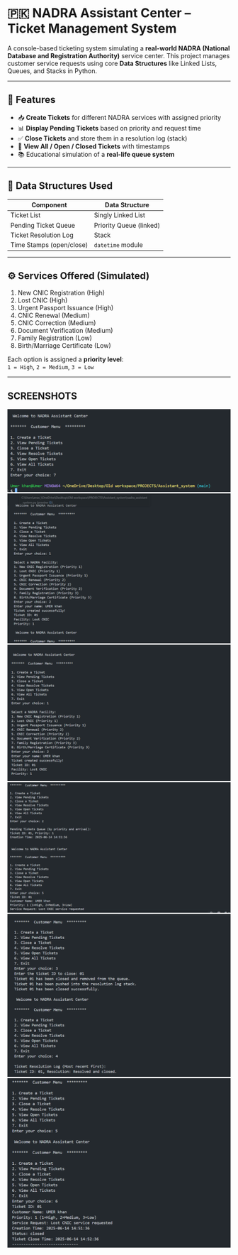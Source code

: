 # 🇵🇰 NADRA Assistant Center – Ticket Management System

A console-based ticketing system simulating a **real-world NADRA (National Database and Registration Authority)** service center. This project manages customer service requests using core **Data Structures** like Linked Lists, Queues, and Stacks in Python.

---

## 📌 Features

- 📥 **Create Tickets** for different NADRA services with assigned priority
- 📊 **Display Pending Tickets** based on priority and request time
- ✅ **Close Tickets** and store them in a resolution log (stack)
- 🔁 **View All / Open / Closed Tickets** with timestamps
- 📚 Educational simulation of a **real-life queue system**

---

## 🧠 Data Structures Used

| Component                    | Data Structure |
|-----------------------------|----------------|
| Ticket List                 | Singly Linked List |
| Pending Ticket Queue        | Priority Queue (linked) |
| Ticket Resolution Log       | Stack |
| Time Stamps (open/close)    | `datetime` module |

---

## ⚙️ Services Offered (Simulated)

1. New CNIC Registration (High)
2. Lost CNIC (High)
3. Urgent Passport Issuance (High)
4. CNIC Renewal (Medium)
5. CNIC Correction (Medium)
6. Document Verification (Medium)
7. Family Registration (Low)
8. Birth/Marriage Certificate (Low)

Each option is assigned a **priority level**:  
`1 = High`, `2 = Medium`, `3 = Low`

---

## SCREENSHOTS 
![alt text](pic6.png)
 ![alt text](pic1.png)
  ![alt text](pic2.png) 
 ![alt text](pic3.png) 
 ![alt text](pic4.png) 
 ![alt text](pic5.png)

